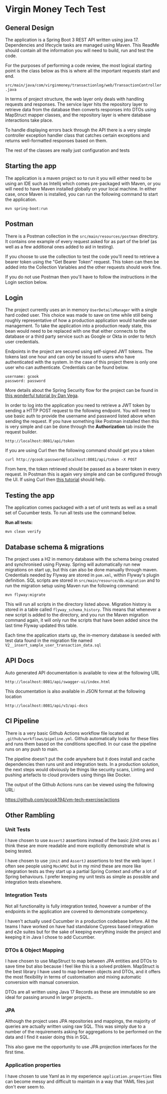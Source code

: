 # Virgin Money Tech Test

## General Design
The application is a Spring Boot 3 REST API written using java 17. Dependencies and lifecycle tasks are managed using Maven. This ReadMe should contain all the information you will need to build, run and test the code. 

For the purposes of performing a code review, the most logical starting point is the class below as this is where all the important requests start and end. 

`src/main/java/com/virginmoney/transactionlog/web/TransactionController.java`

In terms of project structure, the web layer only deals with handling requests and responses. The service layer hits the repository layer to retrieve data from the database then converts responses into DTOs using MapStruct mapper classes, and the repository layer is where database interactions take place. 

To handle displaying errors back through the API there is a very simple controller exception handler class that catches certain exceptions and returns well-formatted responses based on them. 

The rest of the classes are really just configuration and tests

## Starting the app

The application is a maven project so to run it you will either need to be using an IDE such as Intellij which comes pre-packaged with Maven, or you will need to have Maven installed globally on your local machine. In either case, once Maven is installed, you can run the following command to start the application. 

```
mvn spring-boot:run
```

## Postman
There is a Postman collection in the `src/main/resources/postman` directory. It contains one example of every request asked for as part of the brief (as well as a few additional ones added to aid in testing).

If you choose to use the collection to test the code you'll need to retrieve a bearer token using the "Get Bearer Token" request. This token can then be added into the Collection Variables and the other requests should work fine.

If you do not use Postman then you'll have to follow the instructions in the Login section below. 

## Login

The project currently uses an in memory `UserDetailsManager` with a single hard coded user. This choice was made to save on time while still being roughly representative of how a production application would handle user management. To take the application into a production ready state, this bean would need to be replaced with one that either connects to the database or a third party service such as Google or Okta in order to fetch user credentials.

Endpoints in the project are secured using self-signed JWT tokens. The tokens last one hour and can only be issued to users who have authenticated with the system. In the case of this project there is only one user who can authenticate. Credentials can be found below. 

```
username: gcook
password: password
```

More details about the Spring Security flow for the project can be found in [this wonderful tutorial by Dan Vega](https://www.danvega.dev/blog/spring-security-jwt). 

In order to log into the application you need to retrieve a JWT token by sending a HTTP POST request to the following endpoint. You will need to use basic auth to provide the username and password listed above when sending the request. If you have something like Postman installed then this is very simple and can be done through the **Authorization** tab inside the request builder.

```
http://localhost:8081/api/token
```
If you are using Curl then the following command should get you a token 

```
curl http://gcook:password@localhost:8081/api/token -X POST
```
From here, the token retrieved should be passed as a bearer token in every request. In Postman this is again very simple and can be configured through the UI. If using Curl then [this tutorial](https://reqbin.com/req/c-hlt4gkzd/curl-bearer-token-authorization-header-example) should help. 


## Testing the app

The application comes packaged with a set of unit tests as well as a small set of Cucumber tests. To run all tests use the command below.

**Run all tests:**

```
mvn clean verify
```

## Database schema & migrations

The project uses a H2 in memory database with the schema being created and synchronised using Flyway.
Spring will automatically run new migrations on start up, but this can also be done manually through maven.
Credentials needed by Flyway are stored in `pom.xml`, within Flyway's plugin definition.
SQL scripts are stored in `src/main/resource/db.migration` and to run the migration setup
using Maven run the following command:

```
mvn flyway:migrate
```

This will run all scripts in the directory listed above. Migration history is stored in a table called
`flyway_schema_history`. This means that whenever a new script is added to the directory, and you run the Maven migration
command again, it will only run the scripts that have been added since the last time Flyway updated this table.

Each time the application starts up, the in-memory database is seeded with test data found in the migration file named `V2__insert_sample_user_transaction_data.sql`

## API Docs
Auto generated API documentation is available to view at the following URL 
```
http://localhost:8081/api/swagger-ui/index.html
```

This documentation is also available in JSON format at the following location 
```
http://localhost:8081/api/v3/api-docs
```

## CI Pipeline
There is a very basic Github Actions workflow file located at `.github/workflows/pipeline.yml`. Github automatically looks for these files and runs them based on the conditions specified. In our case the pipeline runs on any push to main. 

The pipeline doesn't put the code anywhere but it does install and cache dependencies then runs unit and integration tests. In a production solution, the next steps would obviously be things like security scans, Linting and pushing artefacts to cloud providers using things like Docker. 

The output of the Github Actions runs can be viewed using the following URL: 

https://github.com/gcook194/vm-tech-exercise/actions

## Other Rambling

### Unit Tests
I have chosen to use `AssertJ` assertions instead of the basic jUnit ones as I think these are more readable and more explicitly demonstrate 
what is being tested. 

I have chosen to use `jUnit` and `AssertJ` assertions to test the web layer. I often see people using `MockMVC` but in my mind these are more like integration tests as they start up a partial Spring Context and offer a lot of Spring behaviours. I prefer keeping my unit tests as simple as possible and integration tests elsewhere. 

### Integration Tests
Not all functionality is fully integration tested, however a number of 
the endpoints in the application are covered to demonstrate competency. 

I haven't actually used Cucumber in a production codebase before. All the teams I have worked on have had standalone Cypress based integration and e2e suites but for the sake of keeping everything inside the project and keeping it in Java I chose to add Cucumber.

### DTOs & Object Mapping
I have chosen to use MapStruct to map between JPA entities and DTOs to save time but also because I feel like this 
is a solved problem. MapStruct is the best library I have used to map 
between objects and DTOs, and it offers the most flexibility in terms of customisation and mixing automatic conversion 
with manual conversion. 

DTOs are all written using Java 17 Records as these are immutable so are ideal for passing around in larger projects..

### JPA
Although the project uses JPA repositories and mappings, the majority of queries are actually written using raw SQL. This was simply due to a number of the requirements asking for aggregations to be performed on the data and I find it easier doing this in SQL. 

This also gave me the opportunity to use JPA projection interfaces for the first time.

### Application properties 
I have chosen to use Yaml as in my experience `application.properties` files can become messy and difficult to maintain
in a way that YAML files just don't ever seem to.
